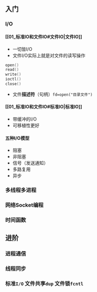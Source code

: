 ## 入门
### I/O
#### [[01_标准IO和文件IO#文件IO|文件IO]]
- 一切皆I/O
- 文件I/O实际上就是对文件的读写操作
```c
open()
read()
write()
ioctl()
close()
```
- 文件**描述符**（句柄）`fd=open("目录文件")`
#### [[01_标准IO和文件IO#标准IO|标准IO]]
- 带缓冲的I/O
- 可移植性更好
#### 五种I/O模型
- 阻塞
- 非阻塞
- 信号（发送通知）
- 多路复用
- 异步
### 多线程多进程
### 网络Socket编程
### 时间函数
## 进阶

### 进程通信
### 线程同步
### 标准`I/O` 文件共享`dup` 文件锁`fcntl`